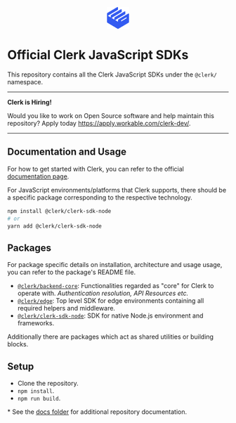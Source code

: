 <p align="center">
  <a href="https://clerk.dev/" target="_blank" align="center">
    <img src="./docs/clerk-logo.svg" height="50">
  </a>
  <br />
</p>

# Official Clerk JavaScript SDKs

This repository contains all the Clerk JavaScript SDKs under the `@clerk/` namespace.

---

**Clerk is Hiring!**

Would you like to work on Open Source software and help maintain this repository? Apply today https://apply.workable.com/clerk-dev/.

---

## Documentation and Usage

For how to get started with Clerk, you can refer to the official [documentation page](https://docs.clerk.dev/).

For JavaScript environments/platforms that Clerk supports, there should be a specific package corresponding to the respective technology.

```sh
npm install @clerk/clerk-sdk-node
# or
yarn add @clerk/clerk-sdk-node
```

## Packages

For package specific details on installation, architecture and usage usage, you can refer to the package's README file.

- [`@clerk/backend-core`](https://github.com/clerkinc/javascript/tree/main/packages/backend-core): Functionalities regarded as "core" for Clerk to operate with. _Authentication resolution, API Resources etc._
- [`@clerk/edge`](https://github.com/clerkinc/javascript/tree/main/packages/edge): Top level SDK for edge environments containing all required helpers and middleware.
- [`@clerk/clerk-sdk-node`](https://github.com/clerkinc/javascript/tree/main/packages/sdk-node): SDK for native Node.js environment and frameworks.

Additionally there are packages which act as shared utilities or building blocks.

## Setup
- Clone the repository.
- `npm install`.
- `npm run build`.

\* See the [docs folder](./docs) for additional repository documentation.